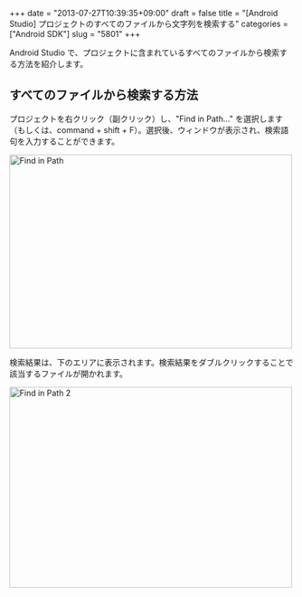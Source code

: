 +++
date = "2013-07-27T10:39:35+09:00"
draft = false
title = "[Android Studio] プロジェクトのすべてのファイルから文字列を検索する"
categories = ["Android SDK"]
slug = "5801"
+++

Android Studio で、プロジェクトに含まれているすべてのファイルから検索する方法を紹介します。

<h2>すべてのファイルから検索する方法</h2>

プロジェクトを右クリック（副クリック）し、"Find in Path…" を選択します（もしくは、command + shift + F）。選択後、ウィンドウが表示され、検索語句を入力することができます。

<img class="align-center" src="/images/2013/07/Find_in_Path.png" alt="Find in Path" title="Find_in_Path.png" border="0" width="500" height="343" />

検索結果は、下のエリアに表示されます。検索結果をダブルクリックすることで該当するファイルが開かれます。

<img class="align-center" src="/images/2013/07/Find_in_Path_2.png" alt="Find in Path 2" title="Find_in_Path_2.png" border="0" width="500" height="355" />
